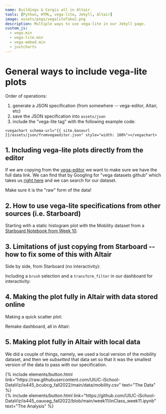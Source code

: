 ```yaml
---
name: Buildings & Corgis all in Altair
tools: [Python, HTML, vega-lite, Jekyll, Altair]
image: assets/pngs/vegaliteTake2.png
description: Multiple ways to use vega-lite in our Jekyll page.
custom_js:
  - vega.min
  - vega-lite.min
  - vega-embed.min
  - justcharts
---
```


# General ways to include vega-lite plots

Order of operations:

1. generate a JSON specification (from somewhere -- vega-editor, 
Altair, etc)
1. save the JSON specification into `assets/json`
1. include the "vega-lite tag" with the following example code:

```
<vegachart schema-url="{{ site.baseurl }}/assets/json/fromvegaeditor.json" style="width: 100%"></vegachart>
```

## 1. Including vega-lite plots directly from the editor

If we are copying from the [vega-editor](https://vega.github.io/editor) we want to make sure we have the full data link.  We can find that by Googling for "vega datasets github" which takes us [right here](https://github.com/vega/vega-datasets/tree/next/data) and we can search for our dataset.

Make sure it is the "raw" form of the data!

<vegachart schema-url="{{ site.baseurl }}/assets/json/interactivescatter_fulllink.json" style="width: 100%"></vegachart>


## 2. How to use vega-lite specifications from other sources (i.e. Starboard)

Starting with a static histogram plot with the Mobility dataset from a [Starboard Notebook from Week 10](https://starboard.gg/nb/nrSZM7g).

<vegachart schema-url="{{ site.baseurl }}/assets/json/mobility_hist.json" style="width: 100%"></vegachart>

## 3. Limitations of just copying from Starboard -- how to fix some of this with Altair

Side by side, from Starboard (no interactivity):

<vegachart schema-url="{{ site.baseurl }}/assets/json/sidebyside.json" style="width: 100%"></vegachart>

Including a `brush` selection and a `transform_filter` in our dashboard for interactivity:

<vegachart schema-url="{{ site.baseurl }}/assets/json/dashboard_mobility_from_dict.json" style="width: 100%"></vegachart>


## 4. Making the plot fully in Altair with data stored online

Making a quick scatter plot:

<vegachart schema-url="{{ site.baseurl }}/assets/json/scatters_mobility.json" style="width: 100%"></vegachart>

Remake dashboard, all in Altair:

<vegachart schema-url="{{ site.baseurl }}/assets/json/dashboard_all_in_altair.json" style="width: 100%"></vegachart>



## 5. Making plot fully in Altair with local data

We did a couple of things, namely, we used a local version of the mobility dataset, and then we *subsetted* that data set so that it was the smallest version of the data to pass with our specification.

<vegachart schema-url="{{ site.baseurl }}/assets/json/dashboard_all_in_altair_subset.json" style="width: 100%"></vegachart>


<!-- these are written in a combo of html and liquid --> 

<div class="left">
{% include elements/button.html link="https://raw.githubusercontent.com/UIUC-iSchool-DataViz/is445_bcubcg_fall2022/main/data/mobility.csv" text="The Data" %}
</div>

<div class="right">
{% include elements/button.html link="https://github.com/UIUC-iSchool-DataViz/is445_oauoag_fall2022/blob/main/week11/inClass_week11.ipynb" text="The Analysis" %}
</div>

